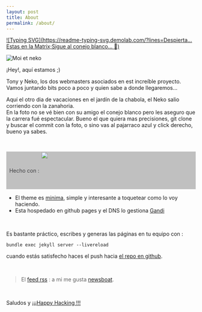 ```yaml
---
layout: post
title: About
permalink: /about/
---
```


[![Typing SVG](https://readme-typing-svg.demolab.com/?lines=Despierta... Estas en la Matrix;Sigue al conejo blanco... 🐇)](https://git.io/typing-svg)

![Moi et neko](./assets/tony_neko.jpg)

¡Hey!, aquí estamos ;) 

Tony y Neko, los dos webmasters asociados en est increíble proyecto. Vamos juntando bits poco a poco y quien sabe a donde llegaremos...

Aquí el otro dia de vacaciones en el jardín de la chabola, el Neko salio corriendo con la zanahoria.  
En la foto no se vé bien con su amigo el conejo blanco pero les aseguro que la carrera fué espectacular. Bueno el que quiera mas precisiones, git clone y buscar el commit con la foto, o sino vas al pajarraco azul y click derecho, bueno ya sabes.

&nbsp;

<div style="background-color:#c0c0c0;color:#3e3e40;"><span style="style=display:table-cell;vertical-align:middle;"> &nbsp; Hecho con : </span><a href="https://jekyllrb.com/"><img style="style=display:table-cell;vertical-align:middle;" src="{{ site.url }}/assets/jekyll.png" height="100"></a> &nbsp; </div>

* El theme es [minima](https://github.com/jekyll/minima), simple y interesante a toquetear como lo voy haciendo.
* Esta hospedado en github pages y el DNS lo gestiona [Gandi](https://www.gandi.net)

&nbsp;

Es bastante práctico, escribes y generas las páginas en tu equipo con : 

 ```bundle exec jekyll server --livereload```  

cuando estás satisfecho haces el push hacia [el repo en github](https://github.com/rnek0/web).

&nbsp;

> <p class="rss-subscribe">El <a href="{{ "/feed.xml" | relative_url }}">feed rss</a> : a mi me gusta <a href="https://newsboat.org">newsboat</a>.</p>
<!-- <br>Mi correo : <a class="u-email" href="mailto:{{ site.email }}">{{ site.email }}</a> -->

&nbsp;

Saludos y [¡¡¡Happy Hacking !!!](https://www.hackingisnotacrime.org/)